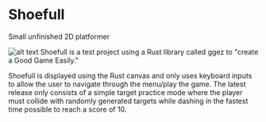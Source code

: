 # Shoefull
Small unfinished 2D platformer

![alt text](https://i.imgur.com/Ykqcvyf.png)
Shoefull is a test project using a Rust library called ggez to "create a Good Game Easily."

Shoefull is displayed using the Rust canvas and only uses keyboard inputs to allow the user to navigate through the menu/play the game. The latest release only consists of a simple target practice mode where the player must collide with randomly generated targets while dashing in the fastest time possible to reach a score of 10.
